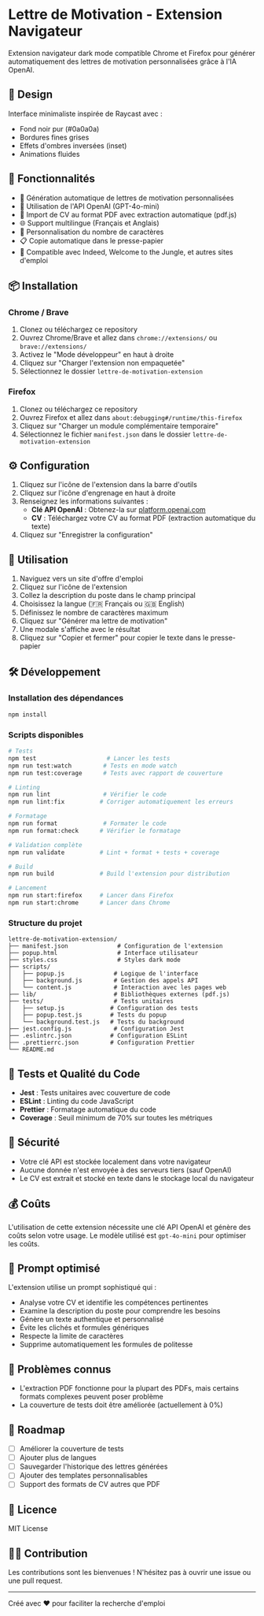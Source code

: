 # Lettre de Motivation - Extension Navigateur

Extension navigateur dark mode compatible Chrome et Firefox pour générer automatiquement des lettres de motivation personnalisées grâce à l'IA OpenAI.

## 🎨 Design

Interface minimaliste inspirée de Raycast avec :
- Fond noir pur (#0a0a0a)
- Bordures fines grises
- Effets d'ombres inversées (inset)
- Animations fluides

## 🚀 Fonctionnalités

- 📝 Génération automatique de lettres de motivation personnalisées
- 🤖 Utilisation de l'API OpenAI (GPT-4o-mini)
- 📄 Import de CV au format PDF avec extraction automatique (pdf.js)
- 🌐 Support multilingue (Français et Anglais)
- 🎯 Personnalisation du nombre de caractères
- 📋 Copie automatique dans le presse-papier
- 💼 Compatible avec Indeed, Welcome to the Jungle, et autres sites d'emploi

## 📦 Installation

### Chrome / Brave

1. Clonez ou téléchargez ce repository
2. Ouvrez Chrome/Brave et allez dans `chrome://extensions/` ou `brave://extensions/`
3. Activez le "Mode développeur" en haut à droite
4. Cliquez sur "Charger l'extension non empaquetée"
5. Sélectionnez le dossier `lettre-de-motivation-extension`

### Firefox

1. Clonez ou téléchargez ce repository
2. Ouvrez Firefox et allez dans `about:debugging#/runtime/this-firefox`
3. Cliquez sur "Charger un module complémentaire temporaire"
4. Sélectionnez le fichier `manifest.json` dans le dossier `lettre-de-motivation-extension`

## ⚙️ Configuration

1. Cliquez sur l'icône de l'extension dans la barre d'outils
2. Cliquez sur l'icône d'engrenage en haut à droite
3. Renseignez les informations suivantes :
   - **Clé API OpenAI** : Obtenez-la sur [platform.openai.com](https://platform.openai.com/api-keys)
   - **CV** : Téléchargez votre CV au format PDF (extraction automatique du texte)
4. Cliquez sur "Enregistrer la configuration"

## 🎯 Utilisation

1. Naviguez vers un site d'offre d'emploi
2. Cliquez sur l'icône de l'extension
3. Collez la description du poste dans le champ principal
4. Choisissez la langue (🇫🇷 Français ou 🇬🇧 English)
5. Définissez le nombre de caractères maximum
6. Cliquez sur "Générer ma lettre de motivation"
7. Une modale s'affiche avec le résultat
8. Cliquez sur "Copier et fermer" pour copier le texte dans le presse-papier

## 🛠️ Développement

### Installation des dépendances

```bash
npm install
```

### Scripts disponibles

```bash
# Tests
npm test                    # Lancer les tests
npm run test:watch         # Tests en mode watch
npm run test:coverage      # Tests avec rapport de couverture

# Linting
npm run lint               # Vérifier le code
npm run lint:fix          # Corriger automatiquement les erreurs

# Formatage
npm run format             # Formater le code
npm run format:check      # Vérifier le formatage

# Validation complète
npm run validate          # Lint + format + tests + coverage

# Build
npm run build             # Build l'extension pour distribution

# Lancement
npm run start:firefox     # Lancer dans Firefox
npm run start:chrome      # Lancer dans Chrome
```

### Structure du projet

```
lettre-de-motivation-extension/
├── manifest.json              # Configuration de l'extension
├── popup.html                 # Interface utilisateur
├── styles.css                 # Styles dark mode
├── scripts/
│   ├── popup.js              # Logique de l'interface
│   ├── background.js         # Gestion des appels API
│   └── content.js            # Interaction avec les pages web
├── lib/                      # Bibliothèques externes (pdf.js)
├── tests/                    # Tests unitaires
│   ├── setup.js             # Configuration des tests
│   ├── popup.test.js        # Tests du popup
│   └── background.test.js   # Tests du background
├── jest.config.js            # Configuration Jest
├── .eslintrc.json           # Configuration ESLint
├── .prettierrc.json         # Configuration Prettier
└── README.md
```

## 🧪 Tests et Qualité du Code

- **Jest** : Tests unitaires avec couverture de code
- **ESLint** : Linting du code JavaScript
- **Prettier** : Formatage automatique du code
- **Coverage** : Seuil minimum de 70% sur toutes les métriques

## 🔐 Sécurité

- Votre clé API est stockée localement dans votre navigateur
- Aucune donnée n'est envoyée à des serveurs tiers (sauf OpenAI)
- Le CV est extrait et stocké en texte dans le stockage local du navigateur

## 💰 Coûts

L'utilisation de cette extension nécessite une clé API OpenAI et génère des coûts selon votre usage. Le modèle utilisé est `gpt-4o-mini` pour optimiser les coûts.

## 📝 Prompt optimisé

L'extension utilise un prompt sophistiqué qui :
- Analyse votre CV et identifie les compétences pertinentes
- Examine la description du poste pour comprendre les besoins
- Génère un texte authentique et personnalisé
- Évite les clichés et formules génériques
- Respecte la limite de caractères
- Supprime automatiquement les formules de politesse

## 🐛 Problèmes connus

- L'extraction PDF fonctionne pour la plupart des PDFs, mais certains formats complexes peuvent poser problème
- La couverture de tests doit être améliorée (actuellement à 0%)

## 🚧 Roadmap

- [ ] Améliorer la couverture de tests
- [ ] Ajouter plus de langues
- [ ] Sauvegarder l'historique des lettres générées
- [ ] Ajouter des templates personnalisables
- [ ] Support des formats de CV autres que PDF

## 📄 Licence

MIT License

## 👨‍💻 Contribution

Les contributions sont les bienvenues ! N'hésitez pas à ouvrir une issue ou une pull request.

---

Créé avec ❤️ pour faciliter la recherche d'emploi
